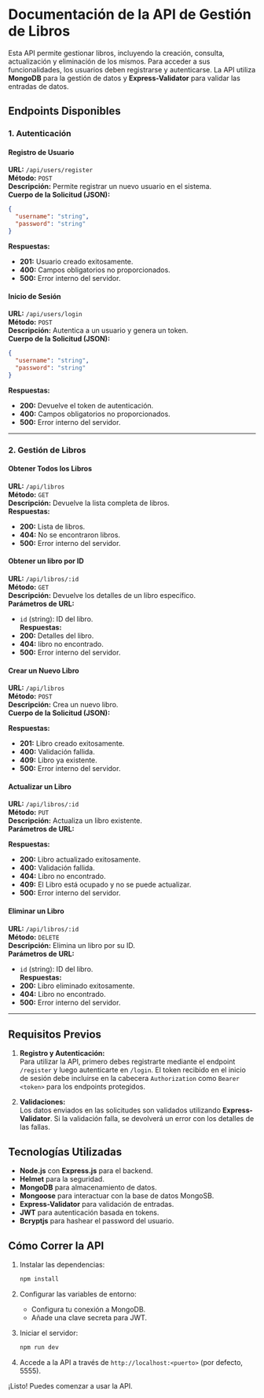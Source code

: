 # Documentación de la API de Gestión de Libros

Esta API permite gestionar libros, incluyendo la creación, consulta, actualización y eliminación de los mismos. Para acceder a sus funcionalidades, los usuarios deben registrarse y autenticarse. La API utiliza **MongoDB** para la gestión de datos y **Express-Validator** para validar las entradas de datos.

## **Endpoints Disponibles**

### **1. Autenticación**

#### **Registro de Usuario**

**URL:** `/api/users/register`  
**Método:** `POST`  
**Descripción:** Permite registrar un nuevo usuario en el sistema.  
**Cuerpo de la Solicitud (JSON):**

```json
{
  "username": "string",
  "password": "string"
}
```

**Respuestas:**

- **201:** Usuario creado exitosamente.
- **400:** Campos obligatorios no proporcionados.
- **500:** Error interno del servidor.

#### **Inicio de Sesión**

**URL:** `/api/users/login`  
**Método:** `POST`  
**Descripción:** Autentica a un usuario y genera un token.  
**Cuerpo de la Solicitud (JSON):**

```json
{
  "username": "string",
  "password": "string"
}
```

**Respuestas:**

- **200:** Devuelve el token de autenticación.
- **400:** Campos obligatorios no proporcionados.
- **500:** Error interno del servidor.

---

### **2. Gestión de Libros**

#### **Obtener Todos los Libros**

**URL:** `/api/libros`  
**Método:** `GET`  
**Descripción:** Devuelve la lista completa de libros.  
**Respuestas:**

- **200:** Lista de libros.
- **404:** No se encontraron libros.
- **500:** Error interno del servidor.

#### **Obtener un libro por ID**

**URL:** `/api/libros/:id`  
**Método:** `GET`  
**Descripción:** Devuelve los detalles de un libro específico.  
**Parámetros de URL:**

- `id` (string): ID del libro.  
  **Respuestas:**
- **200:** Detalles del libro.
- **404:** libro no encontrado.
- **500:** Error interno del servidor.

#### **Crear un Nuevo Libro**

**URL:** `/api/libros`  
**Método:** `POST`  
**Descripción:** Crea un nuevo libro.  
**Cuerpo de la Solicitud (JSON):**


**Respuestas:**

- **201:** Libro creado exitosamente.
- **400:** Validación fallida.
- **409:** Libro ya existente.
- **500:** Error interno del servidor.

#### **Actualizar un Libro**

**URL:** `/api/libros/:id`  
**Método:** `PUT`  
**Descripción:** Actualiza un libro existente.  
**Parámetros de URL:**


**Respuestas:**

- **200:** Libro actualizado exitosamente.
- **400:** Validación fallida.
- **404:** Libro no encontrado.
- **409:** El Libro está ocupado y no se puede actualizar.
- **500:** Error interno del servidor.

#### **Eliminar un Libro**

**URL:** `/api/libros/:id`  
**Método:** `DELETE`  
**Descripción:** Elimina un libro por su ID.  
**Parámetros de URL:**

- `id` (string): ID del libro.  
  **Respuestas:**
- **200:** Libro eliminado exitosamente.
- **404:** Libro no encontrado.
- **500:** Error interno del servidor.

---

## **Requisitos Previos**

1. **Registro y Autenticación:**  
   Para utilizar la API, primero debes registrarte mediante el endpoint `/register` y luego autenticarte en `/login`. El token recibido en el inicio de sesión debe incluirse en la cabecera `Authorization` como `Bearer <token>` para los endpoints protegidos.

2. **Validaciones:**  
   Los datos enviados en las solicitudes son validados utilizando **Express-Validator**. Si la validación falla, se devolverá un error con los detalles de las fallas.



## **Tecnologías Utilizadas**

- **Node.js** con **Express.js** para el backend.
- **Helmet** para la seguridad.
- **MongoDB** para almacenamiento de datos.
- **Mongoose** para interactuar con la base de datos MongoSB.
- **Express-Validator** para validación de entradas.
- **JWT** para autenticación basada en tokens.
- **Bcryptjs** para hashear el password del usuario.

## **Cómo Correr la API**

1. Instalar las dependencias:

   ```bash
   npm install
   ```

2. Configurar las variables de entorno:
   - Configura tu conexión a MongoDB.
   - Añade una clave secreta para JWT.
3. Iniciar el servidor:

   ```bash
   npm run dev
   ```

4. Accede a la API a través de `http://localhost:<puerto>` (por defecto, 5555).

¡Listo! Puedes comenzar a usar la API.

